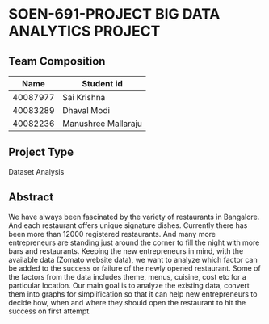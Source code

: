 # SOEN-691-PROJECT BIG DATA ANALYTICS PROJECT

## Team Composition

| Name  | Student id |
| --- | --- |
| 40087977 | Sai Krishna |
| 40083289 | Dhaval Modi |
| 40082236 | Manushree Mallaraju |

## Project Type
Dataset Analysis

## Abstract
We have always been fascinated by the variety of restaurants in Bangalore. And each restaurant offers unique signature dishes. Currently there has been more than 12000 registered restaurants. And many more entrepreneurs are standing just around the corner to fill the night with more bars and restaurants. Keeping the new entrepreneurs in mind, with the available data (Zomato website data), we want to analyze which factor can be added to the success or failure of the newly opened restaurant. Some of the factors from the data includes theme, menus, cuisine, cost etc for a particular location. Our main goal is to analyze the existing data, convert them into graphs for simplification so that it can help new entrepreneurs to decide how, when and where they should open the restaurant to hit the success on first attempt.
